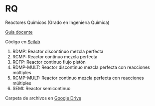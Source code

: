 # RQ

Reactores Químicos (Grado en Ingeniería Química)

[Guía docente](http://grados.ugr.es/iquimica/pages/infoacademica/gd1718/rq1718)


Código en [Scilab](http://www.scilab.org)

1. RDMP: Reactor discontinuo mezcla perfecta
2. RCMP: Reactor continuo mezcla perfecta
3. RCFP: Reactor continuo flujo pistón
4. RDMP-MULT: Reactor discontinuo mezcla perfecta con reacciones múltiples
5. RCMP-MULT: Reactor continuo mezcla perfecta con reacciones múltiples
6. SEMI: Reactor semicontinuo

Carpeta de archivos en [Google Drive](https://drive.google.com/drive/folders/1YU3lfvY7HRdlSeeqGyyuNjekO433TEav?usp=sharing)
